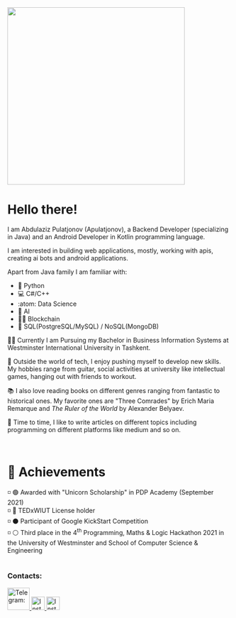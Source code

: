 <a href="https://www.marvel.com/404">
<img src="https://i.giphy.com/media/iigp4VDyf5dCLRlGkm/giphy.webp" width="400px"/>
  </a>
<h1>Hello there!</h1>

I am Abdulaziz Pulatjonov (Apulatjonov), a Backend Developer (specializing in Java) and an Android Developer in Kotlin programming language.

I am interested in building web applications, mostly, working with apis, creating ai bots and android applications.

Apart from <bold>Java</bold> family I am familiar with:
- 🐍 Python
- 💻 C#/C++
- :atom: Data Science
- 🤖 AI
- 👨‍💻 Blockchain
- 📘 SQL(PostgreSQL/MySQL) / NoSQL(MongoDB)

👨‍🎓 Currently I am Pursuing my Bachelor in Business Information Systems at Westminster International University in Tashkent.

🎸 Outside the world of tech, I enjoy pushing myself to develop new skills. My hobbies range from guitar, social activities at university like intellectual games, hanging out with friends to workout.

📚 I also love reading books on different genres ranging from fantastic to historical ones. My favorite ones are "Three Comrades" by Erich Maria Remarque and <i>The Ruler of the World</i> by Alexander Belyaev.

📰 Time to time, I like to write articles on different topics including programming on different platforms like medium and so on.



</br>
<h1>🏅 Achievements</h1>
◽ 🟢 Awarded with <bold>"Unicorn Scholarship"</bold> in PDP Academy (September 2021)</br>
◽ 🔴 TEDxWIUT License holder</br>
◽ ⚫ Participant of Google KickStart Competition</br>
◽ ⚪ Third place in the 4<sup>th</sup> Programming, Maths & Logic Hackathon 2021 in the University of Westminster and School of Computer Science & Engineering</br>



</br>
<h3>Contacts:</h3>
<a href="https://t.me/apulatjonov" target="_blank">
<img src="https://www.hostgnome.com/wp-content/uploads/2021/09/Telegram-logo.png" width="50" alt="Telegram: "/>
</a>
<a href="https://www.instagram.com/apulatjonov" target="_blank">
  <img src="https://upload.wikimedia.org/wikipedia/commons/thumb/a/a5/Instagram_icon.png/2048px-Instagram_icon.png" width="30" alt="Instagram: "/>
  </a>
 <a href="https://wa.me/998998887343" target="_blank">
  <img src="https://upload.wikimedia.org/wikipedia/commons/thumb/1/19/WhatsApp_logo-color-vertical.svg/2048px-WhatsApp_logo-color-vertical.svg.png" width="30" alt="Instagram: "/>
  </a>
  
